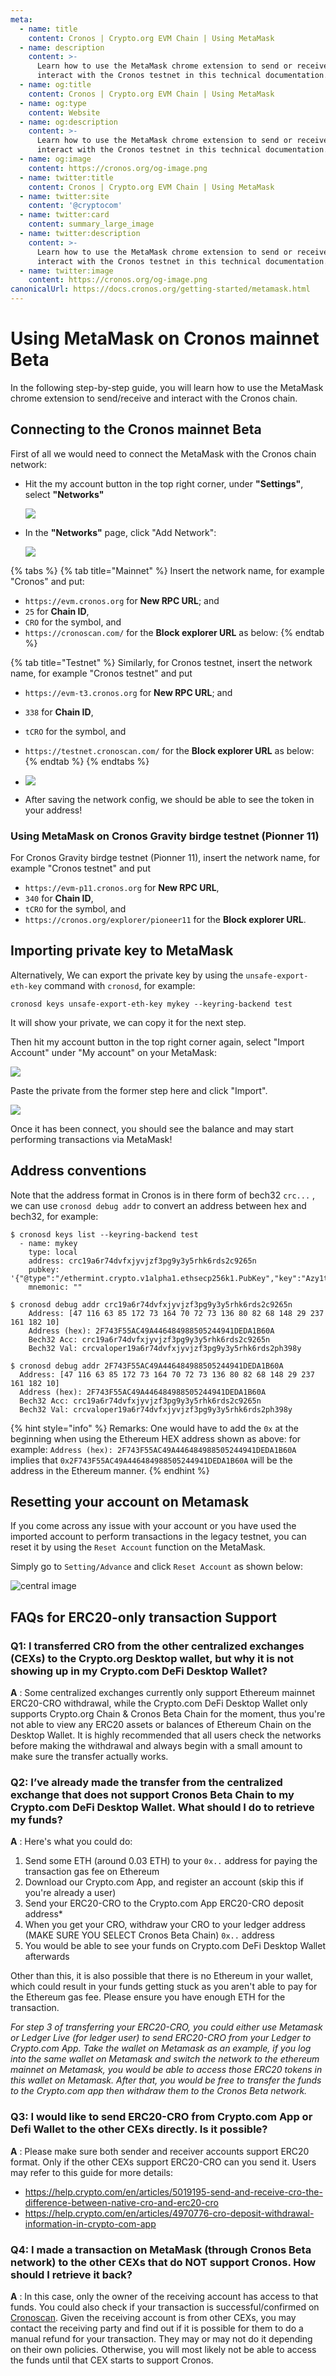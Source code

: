 ```yaml
---
meta:
  - name: title
    content: Cronos | Crypto.org EVM Chain | Using MetaMask
  - name: description
    content: >-
      Learn how to use the MetaMask chrome extension to send or receive and
      interact with the Cronos testnet in this technical documentation.
  - name: og:title
    content: Cronos | Crypto.org EVM Chain | Using MetaMask
  - name: og:type
    content: Website
  - name: og:description
    content: >-
      Learn how to use the MetaMask chrome extension to send or receive and
      interact with the Cronos testnet in this technical documentation.
  - name: og:image
    content: https://cronos.org/og-image.png
  - name: twitter:title
    content: Cronos | Crypto.org EVM Chain | Using MetaMask
  - name: twitter:site
    content: '@cryptocom'
  - name: twitter:card
    content: summary_large_image
  - name: twitter:description
    content: >-
      Learn how to use the MetaMask chrome extension to send or receive and
      interact with the Cronos testnet in this technical documentation.
  - name: twitter:image
    content: https://cronos.org/og-image.png
canonicalUrl: https://docs.cronos.org/getting-started/metamask.html
---
```


# Using MetaMask on Cronos mainnet Beta

In the following step-by-step guide, you will learn how to use the MetaMask chrome extension to send/receive and interact with the Cronos chain.

## Connecting to the Cronos mainnet Beta

First of all we would need to connect the MetaMask with the Cronos chain network:

*   Hit the my account button in the top right corner, under **"Settings"**, select **"Networks"**

    ![](./assets/1.png)
*   In the **"Networks"** page, click "Add Network":

    ![](./assets/2.png)



{% tabs %}
{% tab title="Mainnet" %}
Insert the network name, for example "Cronos" and put:

* `https://evm.cronos.org` for **New RPC URL**; and
* `25` for **Chain ID**,
* `CRO` for the symbol, and
* `https://cronoscan.com/` for the **Block explorer URL** as below:
{% endtab %}

{% tab title="Testnet" %}
Similarly, for Cronos testnet, insert the network name, for example "Cronos testnet" and put

* `https://evm-t3.cronos.org` for **New RPC URL**; and
* `338` for **Chain ID**,
* `tCRO` for the symbol, and
* `https://testnet.cronoscan.com/` for the **Block explorer URL** as below:
{% endtab %}
{% endtabs %}

* ![](./assets/3.png)
* After saving the network config, we should be able to see the token in your address!

### Using MetaMask on Cronos Gravity birdge testnet (Pionner 11)

For Cronos Gravity birdge testnet (Pionner 11), insert the network name, for example "Cronos testnet" and put

- `https://evm-p11.cronos.org` for **New RPC URL**,
- `340` for **Chain ID**,
- `tCRO` for the symbol, and
- `https://cronos.org/explorer/pioneer11` for the **Block explorer URL**.

## Importing private key to MetaMask

Alternatively, We can export the private key by using the `unsafe-export-eth-key` command with `cronosd`, for example:

```
cronosd keys unsafe-export-eth-key mykey --keyring-backend test
```

It will show your private, we can copy it for the next step.

Then hit my account button in the top right corner again, select "Import Account" under "My account" on your MetaMask:

![](./assets/4.png)

Paste the private from the former step here and click "Import".

![](./assets/5.png)

Once it has been connect, you should see the balance and may start performing transactions via MetaMask!

## Address conventions

Note that the address format in Cronos is in there form of bech32 `crc...` , we can use `cronosd debug addr` to convert an address between hex and bech32, for example:

```
$ cronosd keys list --keyring-backend test
  - name: mykey
    type: local
    address: crc19a6r74dvfxjyvjzf3pg9y3y5rhk6rds2c9265n
    pubkey: '{"@type":"/ethermint.crypto.v1alpha1.ethsecp256k1.PubKey","key":"Azy1tg0wZKRdQ7sd9mICzteCstGThiodZtQqlVT9Amlc"}'
    mnemonic: ""

$ cronosd debug addr crc19a6r74dvfxjyvjzf3pg9y3y5rhk6rds2c9265n
    Address: [47 116 63 85 172 73 164 70 72 73 136 80 82 68 148 29 237 161 182 10]
    Address (hex): 2F743F55AC49A446484988505244941DEDA1B60A
    Bech32 Acc: crc19a6r74dvfxjyvjzf3pg9y3y5rhk6rds2c9265n
    Bech32 Val: crcvaloper19a6r74dvfxjyvjzf3pg9y3y5rhk6rds2ph398y

$ cronosd debug addr 2F743F55AC49A446484988505244941DEDA1B60A
  Address: [47 116 63 85 172 73 164 70 72 73 136 80 82 68 148 29 237 161 182 10]
  Address (hex): 2F743F55AC49A446484988505244941DEDA1B60A
  Bech32 Acc: crc19a6r74dvfxjyvjzf3pg9y3y5rhk6rds2c9265n
  Bech32 Val: crcvaloper19a6r74dvfxjyvjzf3pg9y3y5rhk6rds2ph398y
```

{% hint style="info" %}
Remarks: One would have to add the `0x` at the beginning when using the Ethereum HEX address shown as above: for example: 
`Address (hex): 2F743F55AC49A446484988505244941DEDA1B60A` implies that `0x2F743F55AC49A446484988505244941DEDA1B60A` will be the address in the Ethereum manner.&#x20;
{% endhint %}

## Resetting your account on Metamask

If you come across any issue with your account or you have used the imported account to perform transactions in the legacy testnet, you can reset it by using the `Reset Account` function on the MetaMask.

Simply go to `Setting/Advance` and click `Reset Account` as shown below:

![central image](./assets/10.png)

## FAQs for ERC20-only transaction Support

### Q1: I transferred CRO from the other centralized exchanges (CEXs) to the Crypto.org Desktop wallet, but why it is not showing up in my Crypto.com DeFi Desktop Wallet?

**A** : Some centralized exchanges currently only support Ethereum mainnet ERC20-CRO withdrawal, while the Crypto.com DeFi Desktop Wallet only supports Crypto.org Chain & Cronos Beta Chain for the moment, thus you're not able to view any ERC20 assets or balances of Ethereum Chain on the Desktop Wallet.
It is highly recommended that all users check the networks before making the withdrawal and always begin with a small amount to make sure the transfer actually works.

### Q2: I’ve already made the transfer from the centralized exchange that does not support Cronos Beta Chain to my Crypto.com DeFi Desktop Wallet. What should I do to retrieve my funds?

**A** : Here's what you could do:

1. Send some ETH (around 0.03 ETH) to your `0x..` address for paying the transaction gas fee on Ethereum
2. Download our Crypto.com App, and register an account (skip this if you're already a user)
3. Send your ERC20-CRO to the Crypto.com App ERC20-CRO deposit address\*
4. When you get your CRO, withdraw your CRO to your ledger address (MAKE SURE YOU SELECT Cronos Beta Chain) `0x..` address
5. You would be able to see your funds on Crypto.com DeFi Desktop Wallet afterwards

Other than this, it is also possible that there is no Ethereum in your wallet, which could result in your funds getting stuck as you aren't able to pay for the Ethereum gas fee. Please ensure you have enough ETH for the transaction.

_For step 3 of transferring your ERC20-CRO, you could either use Metamask or Ledger Live (for ledger user) to send ERC20-CRO from your Ledger to Crypto.com App.
Take the wallet on Metamask as an example, if you log into the same wallet on Metamask and switch the network to the ethereum mainnet on Metamask, you would be able to access those ERC20 tokens in this wallet on Metamask. After that, you would be free to transfer the funds to the Crypto.com app then withdraw them to the Cronos Beta network._

### Q3: I would like to send ERC20-CRO from Crypto.com App or Defi Wallet to the other CEXs directly. Is it possible?

**A** : Please make sure both sender and receiver accounts support ERC20 format. Only if the other CEXs support ERC20-CRO can you send it. Users may refer to this guide for more details:

- https://help.crypto.com/en/articles/5019195-send-and-receive-cro-the-difference-between-native-cro-and-erc20-cro
- https://help.crypto.com/en/articles/4970776-cro-deposit-withdrawal-information-in-crypto-com-app

### Q4: I made a transaction on MetaMask (through Cronos Beta network) to the other CEXs that do NOT support Cronos. How should I retrieve it back?

**A** : In this case, only the owner of the receiving account has access to that funds. You could also check if your transaction is successful/confirmed on [Cronoscan](https://cronoscan.com/).
Given the receiving account is from other CEXs, you may contact the receiving party and find out if it is possible for them to do a manual refund for your transaction. They may or may not do it depending on their own policies.
Otherwise, you will most likely not be able to access the funds until that CEX starts to support Cronos.
